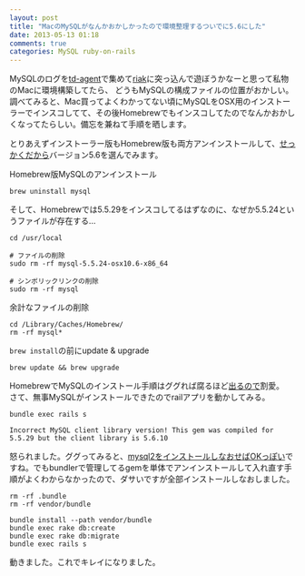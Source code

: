 ```yaml
---
layout: post
title: "MacのMySQLがなんかおかしかったので環境整理するついでに5.6にした"
date: 2013-05-13 01:18
comments: true
categories: MySQL ruby-on-rails
---
```

MySQLのログを[td-agent](https://github.com/treasure-data/td-agent)で集めて[riak](http://basho.com/riak/)に突っ込んで遊ぼうかなーと思って私物のMacに環境構築してたら、
どうもMySQLの構成ファイルの位置がおかしい。  
調べてみると、Mac買ってよくわかってない頃にMySQLをOSX用のインストーラーでインスコしてて、その後Homebrewでもインスコしてたのでなんかおかしくなってたらしい。備忘を兼ねて手順を晒します。

とりあえずインストーラー版もHomebrew版も両方アンインストールして、[せっかくだから](http://dic.nicovideo.jp/a/%E3%81%9B%E3%81%A3%E3%81%8B%E3%81%8F%E3%81%A0%E3%81%8B%E3%82%89)バージョン5.6を選んでみます。

Homebrew版MySQLのアンインストール  

```
brew uninstall mysql 
```

そして、Homebrewでは5.5.29をインスコしてるはずなのに、なぜか5.5.24というファイルが存在する…  

```
cd /usr/local

# ファイルの削除
sudo rm -rf mysql-5.5.24-osx10.6-x86_64

# シンボリックリンクの削除
sudo rm -rf mysql
```

余計なファイルの削除

```
cd /Library/Caches/Homebrew/
rm -rf mysql*
```

`brew install`の前にupdate & upgrade

```
brew update && brew upgrade
```

HomebrewでMySQLのインストール手順はググれば腐るほど[出るので](http://www.karakaram.com/install-mysql56-homebrew)割愛。  
さて、無事MySQLがインストールできたのでrailアプリを動かしてみる。

```
bundle exec rails s

Incorrect MySQL client library version! This gem was compiled for 5.5.29 but the client library is 5.6.10
```

怒られました。ググってみると、[mysql2をインストールしなおせばOKっぽい](http://klalex.com/2013/02/upgrading-mysql-to-5-6-10-on-mac-os-and-fixing-mysql2-gem/)ですね。でもbundlerで管理してるgemを単体でアンインストールして入れ直す手順がよくわからなかったので、ダサいですが全部インストールしなおしました。

```
rm -rf .bundle
rm -rf vendor/bundle

bundle install --path vendor/bundle
bundle exec rake db:create
bundle exec rake db:migrate
bundle exec rails s
```

動きました。これでキレイになりました。

